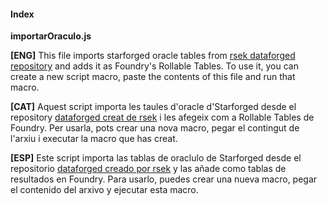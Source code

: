 #### Index
**importarOraculo.js**

**[ENG]** This file imports starforged oracle tables from [rsek dataforged repository](https://github.com/rsek/dataforged) and adds it as Foundry's Rollable Tables. 
To use it, you can create a new script macro, paste the contents of this file and run that macro.

**[CAT]** Aquest script importa les taules d'oracle d'Starforged desde el repository [dataforged creat de rsek](https://github.com/rsek/dataforged) i les afegeix com a Rollable Tables de Foundry.
Per usarla, pots crear una nova macro, pegar el contingut de l'arxiu i executar la macro que has creat.

**[ESP]** Este script importa las tablas de oraclulo de Starforged desde el repositorio [dataforged creado por rsek](https://github.com/rsek/dataforged) y las añade como tablas de resultados en Foundry.
Para usarlo, puedes crear una nueva macro, pegar el contenido del arxivo y ejecutar esta macro.
